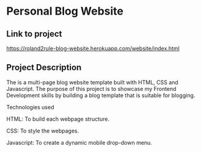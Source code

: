 # Personal Blog Website

## Link to project
https://roland2rule-blog-website.herokuapp.com/website/index.html

## Project Description
The is a multi-page blog website template built with HTML, CSS and Javascript. The purpose of this project is to showcase my Frontend Development skills by building a blog template that is suitable for blogging.

Technologies used

HTML: To build each webpage structure.

CSS: To style the webpages.

Javascript: To create a dynamic mobile drop-down menu.


